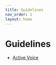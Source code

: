 ```yaml
---
title: Guidelines
nav_order: 1
layout: home
---
```


# Guidelines

* [Active Voice](./style-guide/active-voice)